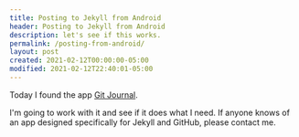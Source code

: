 ```yaml
---
title: Posting to Jekyll from Android
header: Posting to Jekyll from Android
description: let's see if this works.
permalink: /posting-from-android/
layout: post
created: 2021-02-12T00:00:00-05:00
modified: 2021-02-12T22:40:01-05:00
---
```


Today I found the app [Git Journal](https://play.google.com/store/apps/details?id=io.gitjournal.gitjournal).

I'm going to work with it and see if it does what I need. If anyone knows of an app designed specifically for Jekyll and GitHub, please contact me.